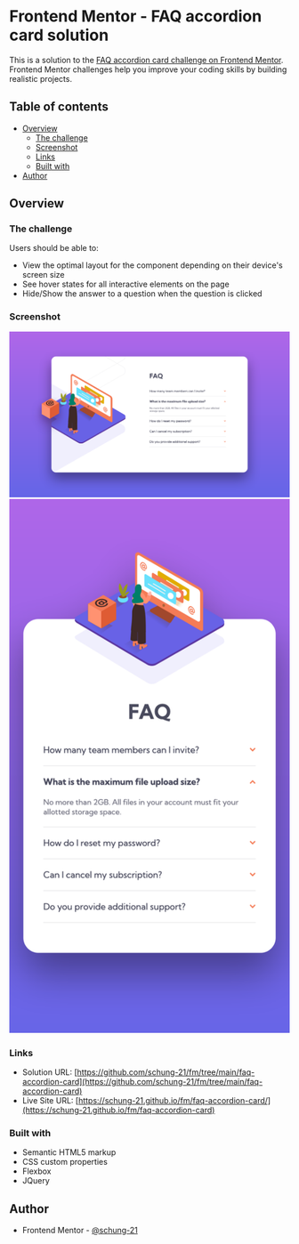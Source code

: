 # Frontend Mentor - FAQ accordion card solution

This is a solution to the [FAQ accordion card challenge on Frontend Mentor](https://www.frontendmentor.io/challenges/faq-accordion-card-XlyjD0Oam). Frontend Mentor challenges help you improve your coding skills by building realistic projects. 

## Table of contents

- [Overview](#overview)
  - [The challenge](#the-challenge)
  - [Screenshot](#screenshot)
  - [Links](#links)
  - [Built with](#built-with)
- [Author](#author)



## Overview

### The challenge

Users should be able to:

- View the optimal layout for the component depending on their device's screen size
- See hover states for all interactive elements on the page
- Hide/Show the answer to a question when the question is clicked



### Screenshot

![](./screenshot-desktop.png)
![](./screenshot-mobile.png)



### Links

- Solution URL: [https://github.com/schung-21/fm/tree/main/faq-accordion-card](https://github.com/schung-21/fm/tree/main/faq-accordion-card)
- Live Site URL: [https://schung-21.github.io/fm/faq-accordion-card/](https://schung-21.github.io/fm/faq-accordion-card)



### Built with

- Semantic HTML5 markup
- CSS custom properties
- Flexbox
- JQuery



## Author

- Frontend Mentor - [@schung-21](https://www.frontendmentor.io/profile/schung-21)